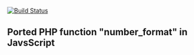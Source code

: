[![Build Status](https://travis-ci.org/tasofen/number_format-node.svg?branch=master)](https://travis-ci.org/tasofen/number_format-node)
## Ported PHP function "number_format" in JavsScript 
